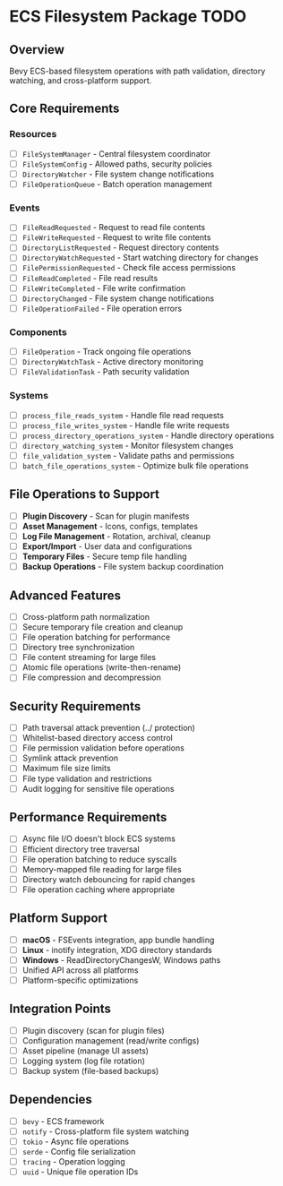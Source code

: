 # ECS Filesystem Package TODO

## Overview  
Bevy ECS-based filesystem operations with path validation, directory watching, and cross-platform support.

## Core Requirements

### Resources
- [ ] `FileSystemManager` - Central filesystem coordinator  
- [ ] `FileSystemConfig` - Allowed paths, security policies
- [ ] `DirectoryWatcher` - File system change notifications
- [ ] `FileOperationQueue` - Batch operation management

### Events
- [ ] `FileReadRequested` - Request to read file contents
- [ ] `FileWriteRequested` - Request to write file contents
- [ ] `DirectoryListRequested` - Request directory contents
- [ ] `DirectoryWatchRequested` - Start watching directory for changes
- [ ] `FilePermissionRequested` - Check file access permissions
- [ ] `FileReadCompleted` - File read results
- [ ] `FileWriteCompleted` - File write confirmation  
- [ ] `DirectoryChanged` - File system change notifications
- [ ] `FileOperationFailed` - File operation errors

### Components
- [ ] `FileOperation` - Track ongoing file operations
- [ ] `DirectoryWatchTask` - Active directory monitoring
- [ ] `FileValidationTask` - Path security validation

### Systems
- [ ] `process_file_reads_system` - Handle file read requests
- [ ] `process_file_writes_system` - Handle file write requests
- [ ] `process_directory_operations_system` - Handle directory operations
- [ ] `directory_watching_system` - Monitor filesystem changes
- [ ] `file_validation_system` - Validate paths and permissions
- [ ] `batch_file_operations_system` - Optimize bulk file operations

## File Operations to Support
- [ ] **Plugin Discovery** - Scan for plugin manifests
- [ ] **Asset Management** - Icons, configs, templates  
- [ ] **Log File Management** - Rotation, archival, cleanup
- [ ] **Export/Import** - User data and configurations
- [ ] **Temporary Files** - Secure temp file handling
- [ ] **Backup Operations** - File system backup coordination

## Advanced Features
- [ ] Cross-platform path normalization
- [ ] Secure temporary file creation and cleanup
- [ ] File operation batching for performance
- [ ] Directory tree synchronization
- [ ] File content streaming for large files
- [ ] Atomic file operations (write-then-rename)
- [ ] File compression and decompression

## Security Requirements
- [ ] Path traversal attack prevention (../ protection)
- [ ] Whitelist-based directory access control  
- [ ] File permission validation before operations
- [ ] Symlink attack prevention
- [ ] Maximum file size limits
- [ ] File type validation and restrictions
- [ ] Audit logging for sensitive file operations

## Performance Requirements
- [ ] Async file I/O doesn't block ECS systems
- [ ] Efficient directory tree traversal
- [ ] File operation batching to reduce syscalls
- [ ] Memory-mapped file reading for large files
- [ ] Directory watch debouncing for rapid changes
- [ ] File operation caching where appropriate

## Platform Support
- [ ] **macOS** - FSEvents integration, app bundle handling
- [ ] **Linux** - inotify integration, XDG directory standards
- [ ] **Windows** - ReadDirectoryChangesW, Windows paths
- [ ] Unified API across all platforms
- [ ] Platform-specific optimizations

## Integration Points  
- [ ] Plugin discovery (scan for plugin files)
- [ ] Configuration management (read/write configs)
- [ ] Asset pipeline (manage UI assets)
- [ ] Logging system (log file rotation)
- [ ] Backup system (file-based backups)

## Dependencies
- [ ] `bevy` - ECS framework
- [ ] `notify` - Cross-platform file system watching
- [ ] `tokio` - Async file operations  
- [ ] `serde` - Config file serialization
- [ ] `tracing` - Operation logging
- [ ] `uuid` - Unique file operation IDs